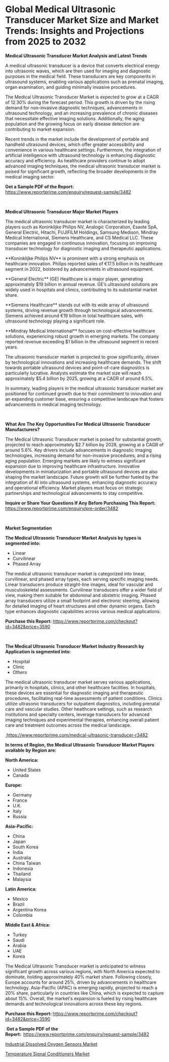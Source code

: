 <p><h1>Global Medical Ultrasonic Transducer Market Size and Market Trends: Insights and Projections from 2025 to 2032</h1></p><p><strong>Medical Ultrasonic Transducer Market Analysis and Latest Trends</strong></p>
<p><p>A medical ultrasonic transducer is a device that converts electrical energy into ultrasonic waves, which are then used for imaging and diagnostic purposes in the medical field. These transducers are key components in ultrasound systems, enabling various applications such as prenatal imaging, organ examination, and guiding minimally invasive procedures.</p><p>The Medical Ultrasonic Transducer Market is expected to grow at a CAGR of 12.30% during the forecast period. This growth is driven by the rising demand for non-invasive diagnostic techniques, advancements in ultrasound technology, and an increasing prevalence of chronic diseases that necessitate effective imaging solutions. Additionally, the aging population and the growing focus on early disease detection are contributing to market expansion.</p><p>Recent trends in the market include the development of portable and handheld ultrasound devices, which offer greater accessibility and convenience in various healthcare settings. Furthermore, the integration of artificial intelligence with ultrasound technology is enhancing diagnostic accuracy and efficiency. As healthcare providers continue to adopt advanced imaging techniques, the medical ultrasonic transducer market is poised for significant growth, reflecting the broader developments in the medical imaging sector.</p></p>
<p><strong>Get a Sample PDF of the Report:&nbsp;</strong> <a href="https://www.reportprime.com/enquiry/request-sample/3482?utm_campaign=2136&utm_medium=2&utm_source=Github&utm_content=ia&utm_term=18032025&utm_id=medical-ultrasonic-transducer">https://www.reportprime.com/enquiry/request-sample/3482</a></p>
<p>&nbsp;</p>
<p><strong>Medical Ultrasonic Transducer Major Market Players</strong></p>
<p><p>The medical ultrasonic transducer market is characterized by leading players such as Koninklijke Philips NV, Analogic Corporation, Esaote SpA, General Electric, Hitachi, FUJIFILM Holdings, Samsung Medison, Mindray Medical International, Siemens Healthcare, and CS Medical LLC. These companies are engaged in continuous innovation, focusing on improving transducer technology for diagnostic imaging and therapeutic applications.</p><p>**Koninklijke Philips NV** is prominent with a strong emphasis on healthcare innovation. Philips reported sales of €17.5 billion in its healthcare segment in 2022, bolstered by advancements in ultrasound equipment.</p><p>**General Electric** (GE) Healthcare is a major player, generating approximately $19 billion in annual revenue. GE’s ultrasound solutions are widely used in hospitals and clinics, contributing to its substantial market share.</p><p>**Siemens Healthcare** stands out with its wide array of ultrasound systems, driving revenue growth through technological advancements. Siemens achieved around €19 billion in total healthcare sales, with ultrasound technology playing a significant role.</p><p>**Mindray Medical International** focuses on cost-effective healthcare solutions, experiencing robust growth in emerging markets. The company reported revenue exceeding $1 billion in the ultrasound segment in recent years.</p><p>The ultrasonic transducer market is projected to grow significantly, driven by technological innovations and increasing healthcare demands. The shift towards portable ultrasound devices and point-of-care diagnostics is particularly lucrative. Analysts estimate the market size will reach approximately $5.4 billion by 2025, growing at a CAGR of around 6.5%.</p><p>In summary, leading players in the medical ultrasonic transducer market are positioned for continued growth due to their commitment to innovation and an expanding customer base, ensuring a competitive landscape that fosters advancements in medical imaging technology.</p></p>
<p>&nbsp;</p>
<p><strong>What Are The Key Opportunities For Medical Ultrasonic Transducer Manufacturers?</strong></p>
<p><p>The Medical Ultrasonic Transducer market is poised for substantial growth, projected to reach approximately $2.7 billion by 2028, growing at a CAGR of around 5.6%. Key drivers include advancements in diagnostic imaging technologies, increasing demand for non-invasive procedures, and a rising aging population. Emerging markets are likely to witness significant expansion due to improving healthcare infrastructure. Innovative developments in miniaturization and portable ultrasound devices are also shaping the market landscape. Future growth will be further fueled by the integration of AI into ultrasound systems, enhancing diagnostic accuracy and operational efficiency. Market players must focus on strategic partnerships and technological advancements to stay competitive.</p></p>
<p><strong>Inquire or Share Your Questions If Any Before Purchasing This Report:</strong> <a href="https://www.reportprime.com/enquiry/pre-order/3482?utm_campaign=2136&utm_medium=2&utm_source=Github&utm_content=ia&utm_term=18032025&utm_id=medical-ultrasonic-transducer">https://www.reportprime.com/enquiry/pre-order/3482</a></p>
<p>&nbsp;</p>
<p><strong>Market Segmentation</strong></p>
<p><strong>The Medical Ultrasonic Transducer Market Analysis by types is segmented into:</strong></p>
<p><ul><li>Linear</li><li>Curvilinear</li><li>Phased Array</li></ul></p>
<p><p>The medical ultrasonic transducer market is categorized into linear, curvilinear, and phased array types, each serving specific imaging needs. Linear transducers produce straight-line images, ideal for vascular and musculoskeletal assessments. Curvilinear transducers offer a wider field of view, making them suitable for abdominal and obstetric imaging. Phased array transducers utilize a small footprint and electronic steering, allowing for detailed imaging of heart structures and other dynamic organs. Each type enhances diagnostic capabilities across various medical applications.</p></p>
<p><strong>Purchase this Report:&nbsp;</strong><a href="https://www.reportprime.com/checkout?id=3482&price=3590&utm_campaign=2136&utm_medium=2&utm_source=Github&utm_content=ia&utm_term=18032025&utm_id=medical-ultrasonic-transducer">https://www.reportprime.com/checkout?id=3482&price=3590</a></p>
<p>&nbsp;</p>
<p><strong>The Medical Ultrasonic Transducer Market Industry Research by Application is segmented into:</strong></p>
<p><ul><li>Hospital</li><li>Clinic</li><li>Others</li></ul></p>
<p><p>The medical ultrasonic transducer market serves various applications, primarily in hospitals, clinics, and other healthcare facilities. In hospitals, these devices are essential for diagnostic imaging and therapeutic procedures, facilitating real-time assessments of patient conditions. Clinics utilize ultrasonic transducers for outpatient diagnostics, including prenatal care and vascular studies. Other healthcare settings, such as research institutions and specialty centers, leverage transducers for advanced imaging techniques and experimental therapies, enhancing overall patient care and treatment outcomes across the medical landscape.</p></p>
<p><a href="https://www.reportprime.com/medical-ultrasonic-transducer-r3482?utm_campaign=2136&utm_medium=2&utm_source=Github&utm_content=ia&utm_term=18032025&utm_id=medical-ultrasonic-transducer">&nbsp;https://www.reportprime.com/medical-ultrasonic-transducer-r3482</a></p>
<p><strong>In terms of Region, the Medical Ultrasonic Transducer Market Players available by Region are:</strong></p>
<p>
    <p> <strong> North America: </strong>
        <ul>
            <li>United States</li>
            <li>Canada</li>
        </ul>
        </p> 
    <p> <strong> Europe: </strong>
        <ul>
            <li>Germany</li>
            <li>France</li>
            <li>U.K.</li>
            <li>Italy</li>
            <li>Russia</li>
        </ul>
        </p> 
    <p> <strong> Asia-Pacific: </strong>
        <ul>
            <li>China</li>
            <li>Japan</li>
            <li>South Korea</li>
            <li>India</li>
            <li>Australia</li>
            <li>China Taiwan</li>
            <li>Indonesia</li>
            <li>Thailand</li>
            <li>Malaysia</li>
        </ul>
        </p> 
    <p> <strong> Latin America: </strong>
        <ul>
            <li>Mexico</li>
            <li>Brazil</li>
            <li>Argentina Korea</li>
            <li>Colombia</li>
        </ul>
        </p> 
    <p> <strong> Middle East & Africa: </strong>
        <ul>
            <li>Turkey</li>
            <li>Saudi</li>
            <li>Arabia</li>
            <li>UAE</li>
            <li>Korea</li>
        </ul>
    </p>
    </p>
<p><p>The Medical Ultrasonic Transducer market is anticipated to witness significant growth across various regions, with North America expected to dominate, holding approximately 40% market share. Following closely, Europe accounts for around 25%, driven by advancements in healthcare technology. Asia-Pacific (APAC) is emerging rapidly, projected to reach a 20% share, particularly in countries like China, which is expected to capture about 15%. Overall, the market's expansion is fueled by rising healthcare demands and technological innovations across these key regions.</p></p>
<p><strong>Purchase this Report: </strong><a href="https://www.reportprime.com/checkout?id=3482&price=3590&utm_campaign=2136&utm_medium=2&utm_source=Github&utm_content=ia&utm_term=18032025&utm_id=medical-ultrasonic-transducer">https://www.reportprime.com/checkout?id=3482&price=3590</a></p>
<p>&nbsp;<strong>Get a Sample PDF of the Report:&nbsp;&nbsp;</strong><a href="https://www.reportprime.com/enquiry/request-sample/3482?utm_campaign=2136&utm_medium=2&utm_source=Github&utm_content=ia&utm_term=18032025&utm_id=medical-ultrasonic-transducer">https://www.reportprime.com/enquiry/request-sample/3482</a></p>
<p><strong></strong></p>
<p><p><a href="https://github.com/pomasifilo/Market-Research-Report-List-1/blob/main/industrial-dissolved-oxygen-sensors-market.md?utm_campaign=2136&utm_medium=2&utm_source=Github&utm_content=ia&utm_term=18032025&utm_id=medical-ultrasonic-transducer">Industrial Dissolved Oxygen Sensors Market</a></p><p><a href="https://github.com/nontoengolo/Market-Research-Report-List-1/blob/main/temperature-signal-conditioners-market.md?utm_campaign=2136&utm_medium=2&utm_source=Github&utm_content=ia&utm_term=18032025&utm_id=medical-ultrasonic-transducer">Temperature Signal Conditioners Market</a></p></p>